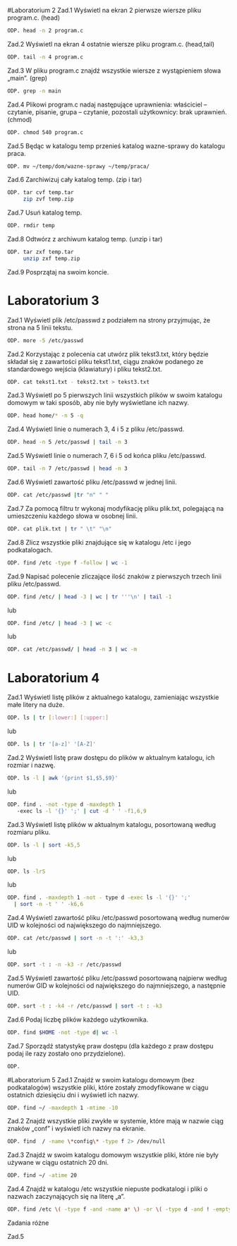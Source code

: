 #Laboratorium 2
Zad.1 Wyświetl na ekran 2 pierwsze wiersze pliku program.c. (head)
```sh
ODP. head -n 2 program.c
```

Zad.2 Wyświetl na ekran 4 ostatnie wiersze pliku program.c. (head,tail)
```sh
ODP. tail -n 4 program.c
```

Zad.3 W pliku program.c znajdź wszystkie wiersze z wystąpieniem słowa „main”. (grep)
```sh
ODP. grep -n main
```

Zad.4 Plikowi program.c nadaj następujące uprawnienia: właściciel – czytanie, pisanie, grupa – czytanie, pozostali użytkownicy: brak uprawnień. (chmod)
```sh
ODP. chmod 540 program.c
```

Zad.5 Będąc w katalogu temp przenieś katalog wazne-sprawy do katalogu praca.
```sh
ODP. mv ~/temp/dom/wazne-sprawy ~/temp/praca/
```

Zad.6 Zarchiwizuj cały katalog temp. (zip i tar)
```sh
ODP. tar cvf temp.tar 
     zip zvf temp.zip
```

Zad.7 Usuń katalog temp.
```sh
ODP. rmdir temp
```

Zad.8 Odtwórz z archiwum katalog temp. (unzip i tar)
```sh
ODP. tar zxf temp.tar
     unzip zxf temp.zip
```

Zad.9 Posprzątaj na swoim koncie.

# Laboratorium 3
Zad.1 Wyświetl plik /etc/passwd z podziałem na strony przyjmując, że strona na 5 linii tekstu.
```sh
ODP. more -5 /etc/passwd
```

Zad.2 Korzystając z polecenia cat utwórz plik tekst3.txt, który będzie składał się z zawartości pliku tekst1.txt, ciągu znaków podanego ze standardowego wejścia (klawiatury) i pliku tekst2.txt.
```sh
ODP. cat tekst1.txt - tekst2.txt > tekst3.txt
```

Zad.3 Wyświetl po 5 pierwszych linii wszystkich plików w swoim katalogu domowym w taki sposób, aby nie były wyświetlane ich nazwy.
```sh
ODP. head home/* -n 5 -q
```

Zad.4 Wyświetl linie o numerach 3, 4 i 5 z pliku /etc/passwd.
```sh
ODP. head -n 5 /etc/passwd | tail -n 3
```

Zad.5 Wyświetl linie o numerach 7, 6 i 5 od końca pliku /etc/passwd.
```sh
ODP. tail -n 7 /etc/passwd | head -n 3 
```

Zad.6 Wyświetl zawartość pliku /etc/passwd w jednej linii.
```sh
ODP. cat /etc/passwd |tr "n" " "
```

Zad.7 Za pomocą filtru tr wykonaj modyfikację pliku plik.txt, polegającą na umieszczeniu każdego słowa w osobnej linii.
```sh
ODP. cat plik.txt | tr " \t" "\n"
```

Zad.8 Zlicz wszystkie pliki znajdujące się w katalogu /etc i jego podkatalogach. 
```sh
ODP. find /etc -type f -follow | wc -1
```

Zad.9 Napisać polecenie zliczające ilość znaków z pierwszych trzech linii pliku /etc/passwd.
```sh
ODP. find /etc/ | head -3 | wc | tr '''\n' | tail -1
```
lub
```sh
ODP. find /etc/ | head -3 | wc -c
```
lub
```sh
ODP. cat /etc/passwd/ | head -n 3 | wc -m
```

# Laboratorium 4
Zad.1 Wyświetl listę plików z aktualnego katalogu, zamieniając wszystkie małe litery na duże.
```sh
ODP. ls | tr [:lower:] [:upper:]
```
lub
```sh
ODP. ls | tr '[a-z]' '[A-Z]'
```

Zad.2 Wyświetl listę praw dostępu do plików w aktualnym katalogu, ich rozmiar i nazwę.
```sh
ODP. ls -l | awk '{print $1,$5,$9}'
```
lub
```sh
ODP. find . -not -type d -maxdepth 1
   -exec ls -l '{}' ';' | cut -d ' ' -f1,6,9
```

Zad.3 Wyświetl listę plików w aktualnym katalogu, posortowaną według rozmiaru pliku.
```sh
ODP. ls -l | sort -k5,5
```
lub
```sh
ODP. ls -lrS
```
lub
```sh
ODP. find . -maxdepth 1 -not - type d -exec ls -l '{}' ';' 
  | sort -n -t ' ' -k6,6
```  

Zad.4 Wyświetl zawartość pliku /etc/passwd posortowaną według numerów UID w kolejności od największego do najmniejszego.
```sh
ODP. cat /etc/passwd | sort -n -t ':' -k3,3
```
lub
```sh
ODP. sort -t : -n -k3 -r /etc/passwd
```

Zad.5 Wyświetl zawartość pliku /etc/passwd posortowaną najpierw według numerów GID w kolejności od największego do najmniejszego, a następnie UID.
```sh
ODP. sort -t : -k4 -r /etc/passwd | sort -t : -k3 
```

Zad.6 Podaj liczbę plików każdego użytkownika.
```sh
ODP. find $HOME -not -type d| wc -l
```

Zad.7 Sporządź statystykę praw dostępu (dla każdego z praw dostępu podaj ile razy zostało ono przydzielone).
```sh
ODP. 
```

#Laboratorium 5
Zad.1 Znajdź w swoim katalogu domowym (bez podkatalogów) wszystkie pliki, które zostały zmodyfikowane w ciągu ostatnich dziesięciu dni i wyświetl ich nazwy.
```sh
ODP. find ~/ -maxdepth 1 -mtime -10
```

Zad.2 Znajdź wszystkie pliki zwykłe w systemie, które mają w nazwie ciąg znaków „conf” i wyświetl ich nazwy na ekranie.
```sh
ODP. find  / -name \*config\* -type f 2> /dev/null
```

Zad.3 Znajdź w swoim katalogu domowym wszystkie pliki, które nie były używane w ciągu ostatnich 20 dni.
```sh
ODP. find ~/ -atime 20
```

Zad.4 Znajdź w katalogu /etc wszystkie niepuste podkatalogi i pliki o nazwach zaczynających się na literę „a”.
```sh
ODP. find /etc \( -type f -and -name a* \) -or \( -type d -and ! -empty \) 2> /dev/null
```

Zadania różne

Zad.5 
